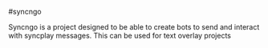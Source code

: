 #syncngo

Syncngo is a project designed to be able to create bots to send and interact
with syncplay messages. This can be used for text overlay projects
